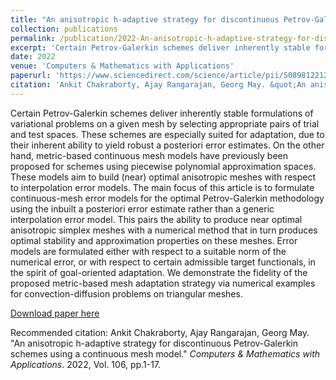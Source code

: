 ```yaml
---
title: "An anisotropic h-adaptive strategy for discontinuous Petrov-Galerkin schemes using a continuous mesh model"
collection: publications
permalink: /publication/2022-An-anisotropic-h-adaptive-strategy-for-discontinuous-Petrov-Galerkin-schemes-using-a-continuous-mesh-model.md
excerpt: 'Certain Petrov-Galerkin schemes deliver inherently stable formulations of variational problems on a given mesh by selecting appropriate pairs of trial and test spaces. These schemes are especially suited for adaptation, due to their inherent ability to yield robust a posteriori error estimates. On the other hand, metric-based continuous mesh models have previously been proposed for schemes using piecewise polynomial approximation spaces. These models aim to build (near) optimal anisotropic meshes with respect to interpolation error models. The main focus of this article is to formulate continuous-mesh error models for the optimal Petrov-Galerkin methodology using the inbuilt a posteriori error estimate rather than a generic interpolation error model. This pairs the ability to produce near optimal anisotropic simplex meshes with a numerical method that in turn produces optimal stability and approximation properties on these meshes. Error models are formulated either with respect to a suitable norm of the numerical error, or with respect to certain admissible target functionals, in the spirit of goal-oriented adaptation. We demonstrate the fidelity of the proposed metric-based mesh adaptation strategy via numerical examples for convection-diffusion problems on triangular meshes.'
date: 2022
venue: 'Computers & Mathematics with Applications'
paperurl: 'https://www.sciencedirect.com/science/article/pii/S0898122121004272'
citation: 'Ankit Chakraborty, Ajay Rangarajan, Georg May. &quot;An anisotropic h-adaptive strategy for discontinuous Petrov-Galerkin schemes using a continuous mesh model.&quot; <i>Computers & Mathematics with Applications</i>. 2022, Vol. 106, pp.1-17.'
---
```

Certain Petrov-Galerkin schemes deliver inherently stable formulations of variational problems on a given mesh by selecting appropriate pairs of trial and test spaces. These schemes are especially suited for adaptation, due to their inherent ability to yield robust a posteriori error estimates. On the other hand, metric-based continuous mesh models have previously been proposed for schemes using piecewise polynomial approximation spaces. These models aim to build (near) optimal anisotropic meshes with respect to interpolation error models. The main focus of this article is to formulate continuous-mesh error models for the optimal Petrov-Galerkin methodology using the inbuilt a posteriori error estimate rather than a generic interpolation error model. This pairs the ability to produce near optimal anisotropic simplex meshes with a numerical method that in turn produces optimal stability and approximation properties on these meshes. Error models are formulated either with respect to a suitable norm of the numerical error, or with respect to certain admissible target functionals, in the spirit of goal-oriented adaptation. We demonstrate the fidelity of the proposed metric-based mesh adaptation strategy via numerical examples for convection-diffusion problems on triangular meshes.

[Download paper here](https://www.sciencedirect.com/science/article/pii/S0898122121004272)

Recommended citation: Ankit Chakraborty, Ajay Rangarajan, Georg May. &quot;An anisotropic h-adaptive strategy for discontinuous Petrov-Galerkin schemes using a continuous mesh model.&quot; <i>Computers & Mathematics with Applications</i>. 2022, Vol. 106, pp.1-17.